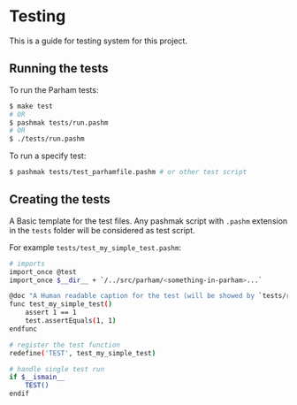 # Testing
This is a guide for testing system for this project.

## Running the tests
To run the Parham tests:

```bash
$ make test
# OR
$ pashmak tests/run.pashm
# OR
$ ./tests/run.pashm
```

To run a specify test:

```bash
$ pashmak tests/test_parhamfile.pashm # or other test script
```

## Creating the tests
A Basic template for the test files.
Any pashmak script with `.pashm` extension in the `tests` folder will be considered as test script.

For example `tests/test_my_simple_test.pashm`:

```bash
# imports
import_once @test
import_once $__dir__ + `/../src/parham/<something-in-parham>...`

@doc "A Human readable caption for the test (will be showed by `tests/run.pashm`)"
func test_my_simple_test()
    assert 1 == 1
    test.assertEquals(1, 1)
endfunc

# register the test function
redefine('TEST', test_my_simple_test)

# handle single test run
if $__ismain__
    TEST()
endif
```
